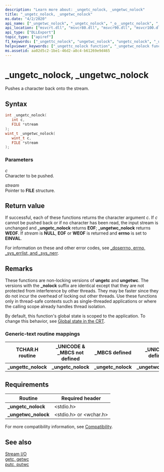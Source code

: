 ```yaml
---
description: "Learn more about: _ungetc_nolock, _ungetwc_nolock"
title: "_ungetc_nolock, _ungetwc_nolock"
ms.date: "4/2/2020"
api_name: ["_ungetwc_nolock", "_ungetc_nolock", "_o__ungetc_nolock", "_o__ungetwc_nolock"]
api_location: ["msvcrt.dll", "msvcr80.dll", "msvcr90.dll", "msvcr100.dll", "msvcr100_clr0400.dll", "msvcr110.dll", "msvcr110_clr0400.dll", "msvcr120.dll", "msvcr120_clr0400.dll", "ucrtbase.dll", "api-ms-win-crt-stdio-l1-1-0.dll", "api-ms-win-crt-private-l1-1-0.dll"]
api_type: ["DLLExport"]
topic_type: ["apiref"]
f1_keywords: ["_ungettc_nolock", "ungetwc_nolock", "ungetc_nolock", "_ungetc_nolock", "_ungetwc_nolock"]
helpviewer_keywords: ["_ungettc_nolock function", "_ungetwc_nolock function", "characters, pushing back onto stream", "_ungetc_nolock function", "ungetwc_nolock function", "ungettc_nolock function", "ungetc_nolock function"]
ms.assetid: aa02d5c2-1be1-46d2-a8c4-b61269e9d465
---
```

# _ungetc_nolock, _ungetwc_nolock

Pushes a character back onto the stream.

## Syntax

```C
int _ungetc_nolock(
   int c,
   FILE *stream
);
wint_t _ungetwc_nolock(
   wint_t c,
   FILE *stream
);
```

### Parameters

*c*<br/>
Character to be pushed.

*stream*<br/>
Pointer to **FILE** structure.

## Return value

If successful, each of these functions returns the character argument *c*. If *c* cannot be pushed back or if no character has been read, the input stream is unchanged and **_ungetc_nolock** returns **EOF**; **_ungetwc_nolock** returns **WEOF**. If *stream* is **NULL**, **EOF** or **WEOF** is returned and **errno** is set to **EINVAL**.

For information on these and other error codes, see [_doserrno, errno, _sys_errlist, and _sys_nerr](../errno-doserrno-sys-errlist-and-sys-nerr.md).

## Remarks

These functions are non-locking versions of **ungetc** and **ungetwc**. The versions with the **_nolock** suffix are identical except that they are not protected from interference by other threads. They may be faster since they do not incur the overhead of locking out other threads. Use these functions only in thread-safe contexts such as single-threaded applications or where the calling scope already handles thread isolation.

By default, this function's global state is scoped to the application. To change this behavior, see [Global state in the CRT](../global-state.md).

### Generic-text routine mappings

|TCHAR.H routine|_UNICODE & _MBCS not defined|_MBCS defined|_UNICODE defined|
|---------------------|------------------------------------|--------------------|-----------------------|
|**_ungettc_nolock**|**_ungetc_nolock**|**_ungetc_nolock**|**_ungetwc_nolock**|

## Requirements

|Routine|Required header|
|-------------|---------------------|
|**_ungetc_nolock**|\<stdio.h>|
|**_ungetwc_nolock**|\<stdio.h> or \<wchar.h>|

For more compatibility information, see [Compatibility](../compatibility.md).

## See also

[Stream I/O](../stream-i-o.md)\
[getc, getwc](getc-getwc.md)\
[putc, putwc](putc-putwc.md)
